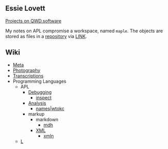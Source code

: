 <section>

# Essie Lovett


[Projects on QWD.software](/wiki/#e)

My notes on APL compromise a workspace, named `maple`. The objects are stored as files in a [repository](https://github.com/finooiigee/maple) via [LINK](https://github.com/Dyalog/link).
</section>

<section>

# Wiki

* [Meta](wiki/meta.html)
* [Photography](wiki/photography.html)
* [Transcriptions](wiki/transcriptions.html)
* Programming Languages
    * APL
        * [Debugging](wiki/APL/debugging.html)
            * [inspect](wiki/APL/debugging/inspect.html)
        * [Analysis](wiki/APL/analysis.html)
            * [names](wiki/APL/analysis/names.html)|[wtokc](wiki/APL/analysis/wtokc.html)
        * markup
            * markdown
                * [mdh](wiki/APL/markup/markdown/mdh.html)
            * [XML](wiki/APL/markup/xml.html)
                * [xmln](wiki/APL/markup/xml/xmln.html)
    * [L](wiki/l.html)
</section>
